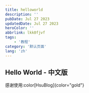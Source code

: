 ```yaml
---
title: helloworld
description: ''
pubDate: Jul 27 2023
updatedDate: Jul 27 2023
heroColor: ''
abbrlink: lkk0fjvf
tags: 
    - '教程'
category: '默认页面'
lang: 'zh'
---
```


## Hello World - 中文版

感谢使用:color[HsuBlog]{color="gold"}